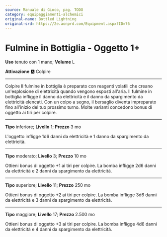 ```yaml
---
source: Manuale di Gioco, pag. TODO
category: equipaggiamenti-alchemici
original-name: Bottled Lightning
original-srd: https://2e.aonprd.com/Equipment.aspx?ID=76
---
```


# Fulmine in Bottiglia - Oggetto 1+

**Uso** tenuto con 1 mano; **Volume** L

**Attivazione** :a: Colpire

---

Colpire Il fulmine in bottiglia è preparato con reagenti volatili che creano
un'esplosione di elettricità quando vengono esposti all'aria. Il fulmine in
bottiglia infligge il danno da elettricità e il danno da spargimento da
elettricità elencati. Con un colpo a segno, il bersaglio diventa impreparato
fino all'inizio del tuo prossimo turno. Molte varianti concedono bonus di
oggetto ai tiri per colpire.

---

**Tipo** inferiore; **Livello** 1; **Prezzo** 3 mo

L'oggetto infligge 1d6 danni da elettricità e 1 danno da spargimento da
elettricità.

---

**Tipo** moderato; **Livello** 3; **Prezzo** 10 mo

Ottieni bonus di oggetto +1 ai tiri per colpire. La bomba infligge 2d6 danni da
elettricità e 2 danni da spargimento da elettricità.

---

**Tipo** superiore; **Livello** 11; **Prezzo** 250 mo

Ottieni bonus di oggetto +2 ai tiri per colpire. La bomba infligge 3d6 danni da
elettricità e 3 danni da spargimento da elettricità.

---

**Tipo** maggiore; **Livello** 17; **Prezzo** 2.500 mo

Ottieni bonus di oggetto +3 ai tiri per colpire. La bomba infligge 4d6 danni da
elettricità e 4 danni da spargimento da elettricità.
